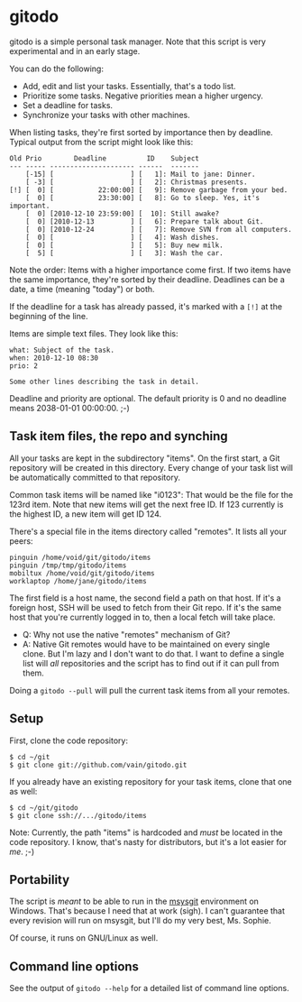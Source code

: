 gitodo
======

gitodo is a simple personal task manager. Note that this script is very
experimental and in an early stage.

You can do the following:

* Add, edit and list your tasks. Essentially, that's a todo list.
* Prioritize some tasks. Negative priorities mean a higher urgency.
* Set a deadline for tasks.
* Synchronize your tasks with other machines.

When listing tasks, they're first sorted by importance then by deadline.
Typical output from the script might look like this:

	Old Prio        Deadline          ID    Subject
	--- ----- --------------------- ------  -------
	    [-15] [                   ] [   1]: Mail to jane: Dinner.
	    [ -3] [                   ] [   2]: Christmas presents.
	[!] [  0] [           22:00:00] [   9]: Remove garbage from your bed.
	    [  0] [           23:30:00] [   8]: Go to sleep. Yes, it's important.
	    [  0] [2010-12-10 23:59:00] [  10]: Still awake?
	    [  0] [2010-12-13         ] [   6]: Prepare talk about Git.
	    [  0] [2010-12-24         ] [   7]: Remove SVN from all computers.
	    [  0] [                   ] [   4]: Wash dishes.
	    [  0] [                   ] [   5]: Buy new milk.
	    [  5] [                   ] [   3]: Wash the car.

Note the order: Items with a higher importance come first. If two items
have the same importance, they're sorted by their deadline. Deadlines
can be a date, a time (meaning "today") or both.

If the deadline for a task has already passed, it's marked with a `[!]`
at the beginning of the line.

Items are simple text files. They look like this:

	what: Subject of the task.
	when: 2010-12-10 08:30
	prio: 2

	Some other lines describing the task in detail.

Deadline and priority are optional. The default priority is 0 and no
deadline means 2038-01-01 00:00:00. ;-)


Task item files, the repo and synching
--------------------------------------

All your tasks are kept in the subdirectory "items". On the first start,
a Git repository will be created in this directory. Every change of your
task list will be automatically committed to that repository.

Common task items will be named like "i0123": That would be the file for
the 123rd item. Note that new items will get the next free ID. If 123
currently is the highest ID, a new item will get ID 124.

There's a special file in the items directory called "remotes". It lists
all your peers:

	pinguin /home/void/git/gitodo/items
	pinguin /tmp/tmp/gitodo/items
	mobiltux /home/void/git/gitodo/items
	worklaptop /home/jane/gitodo/items

The first field is a host name, the second field a path on that host. If
it's a foreign host, SSH will be used to fetch from their Git repo. If
it's the same host that you're currently logged in to, then a local
fetch will take place.

* Q: Why not use the native "remotes" mechanism of Git?
* A: Native Git remotes would have to be maintained on every single
  clone. But I'm lazy and I don't want to do that. I want to define a
  single list will *all* repositories and the script has to find out
  if it can pull from them.

Doing a `gitodo --pull` will pull the current task items from all your
remotes.


Setup
-----

First, clone the code repository:

	$ cd ~/git
	$ git clone git://github.com/vain/gitodo.git

If you already have an existing repository for your task items, clone
that one as well:

	$ cd ~/git/gitodo
	$ git clone ssh://.../gitodo/items

Note: Currently, the path "items" is hardcoded and *must* be located in
the code repository. I know, that's nasty for distributors, but it's a
lot easier for *me*. ;-)


Portability
-----------

The script is *meant* to be able to run in the
[msysgit](http://code.google.com/p/msysgit/) environment on Windows.
That's because I need that at work (sigh). I can't guarantee that every
revision will run on msysgit, but I'll do my very best, Ms. Sophie.

Of course, it runs on GNU/Linux as well.


Command line options
--------------------

See the output of `gitodo --help` for a detailed list of command line
options.
